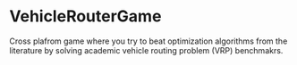 # VehicleRouterGame
Cross plafrom game where you try to beat optimization algorithms from the literature by solving academic vehicle routing problem (VRP) benchmakrs.
